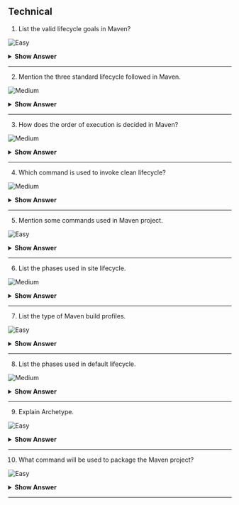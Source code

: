 ## Technical

1.  List the valid lifecycle goals in Maven?

![Easy](https://github.com/revaturelabs/interviewquestions/blob/dev/ComplexityTags/simple%20(2).svg)

<details><summary><b> Show Answer </b></summary>

Here are some of the most important phases in the default build lifecycle:
 
  >- `validate`: check if all information necessary for the build is available
  >- `compile`: compile the source code
  >- `test-compile`: compile the test source code
  >- `test`: run unit tests
  >- `package`: package compiled source code into the distributable format (jar, war, …)
  >- `integration-test`: process and deploy the package if needed to run integration tests
  >- `install`: install the package to a local repository
  >- `deploy`: copy the package to the remote repository

</details>

---

2. Mention the three standard lifecycle followed in Maven.

![Medium](https://github.com/revaturelabs/interviewquestions/blob/dev/ComplexityTags/Medium%20(2).svg)

<details><summary><b> Show Answer</b></summary>

>- Clean
>- Default(or build)
>- Site

</details>

---

3. How does the order of execution is decided in Maven?

![Medium](https://github.com/revaturelabs/interviewquestions/blob/dev/ComplexityTags/Medium%20(2).svg)

<details><summary><b> Show Answer</b></summary>

>- It depends on the order of which goals and phases invoked.
>- Here clean and package are arguments of build phase , others are termed ad goals.
>- **Example** : ` mvn clean dependency:copy-dependencies package`.
>- Clean will be executed first then dependency and finally package will be executed.

</details>

---

4. Which command is used to invoke clean lifecycle?

![Medium](https://github.com/revaturelabs/interviewquestions/blob/dev/ComplexityTags/Medium%20(2).svg)

<details><summary><b> Show Answer</b></summary>

>- Clean lifecycle can be executed by running the command `mvn post-clean`.
>- Which can be of following phases
    >- `pre - clean`
    >- `clean`
    >- `post - clean`

</details>

---

5. Mention some commands used in Maven project.

![Easy](https://github.com/revaturelabs/interviewquestions/blob/dev/ComplexityTags/simple%20(2).svg)

<details><summary><b> Show Answer</b></summary>

>- `mvn compile`: used to compile the project’s source code.
>- `mvn clean`: used to clean or remove all previous-build files generated.
>- `mvn test`:used to run project testing steps.
>- `mvn test-compile`:used to compile the code from the test source.
>- `mvn install`:used to deploy the packaged WAR/JAR files storing them as classes in the local repository.
>- `mvn package`:used to create packages or a project WAR or JAR file to be able to use a distributable format.
>- `mvn deploy`:used after compilation, running project tests and project building.

</details>

---

6. List the phases used in site lifecycle.

![Medium](https://github.com/revaturelabs/interviewquestions/blob/dev/ComplexityTags/Medium%20(2).svg)

<details><summary><b> Show Answer</b></summary>

>- Pre site:process before generating the actual project site;
>- Site: generate the site document of the project;
>- Post site:the process required to complete site generation;
>- Site deploy :deploy the generated site documents to the specified web server.

</details>

---

7. List the type of Maven build profiles.

![Easy](https://github.com/revaturelabs/interviewquestions/blob/dev/ComplexityTags/simple%20(2).svg)

<details><summary><b> Show Answer</b></summary>
 
 <blockquote>

- `Per-User`:described in Maven settings.xml file.
- `Per Project`:described in pom.xml of the project.
- `Global`:described in the global Maven settings.xml file.
  
   </blockquote>

</details>

---

8. List the phases used in default lifecycle.

![Medium](https://github.com/revaturelabs/interviewquestions/blob/dev/ComplexityTags/Medium%20(2).svg)

<details><summary><b> Show Answer</b></summary>

>- Setup 
>- Compilation 
>- Testing
>- Packaging 
>- Integration Test 
>- Release

</details>

---

9. Explain Archetype.

![Easy](https://github.com/revaturelabs/interviewquestions/blob/dev/ComplexityTags/simple%20(2).svg)

<details><summary><b> Show Answer</b></summary>

>- It is a Maven plugin used to create a project structure as per its template.
>- This command is used ` mvn archetype:generate ` to create a new project based on Archetype.

</details>

---

10. What command will be used to package the Maven project?

![Easy](https://github.com/revaturelabs/interviewquestions/blob/dev/ComplexityTags/simple%20(2).svg)

<details><summary><b> Show Answer</b></summary>
 
>- `mvn - package` is used to package the project.

</details>

---


